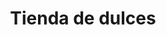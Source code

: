 ---
title: "Tienda de dulces"
url: /ciudad-satelite/tienda-de-dulces-arturo-ballivian-otero/
shop: quiosco
---